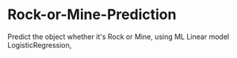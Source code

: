 # Rock-or-Mine-Prediction
Predict the object whether it's Rock or Mine, using ML Linear model LogisticRegression, 

